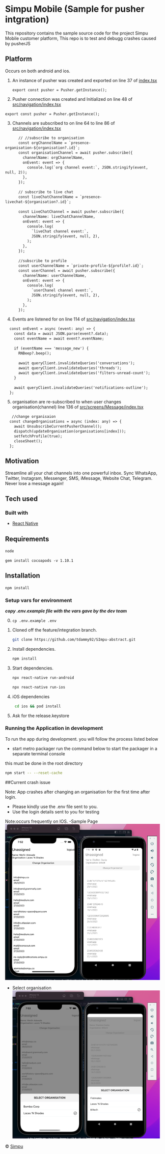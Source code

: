 # Simpu Mobile (Sample for pusher intgration)

This repository contains the sample source code for the project Simpu Mobile customer platform, This repo is to test and debugg crashes caused by pusherJS

## Platform

Occurs on both android and ios.

1. An instance of pusher was created and exported on line 37 of [index.tsx](src/index.tsx)

   ```
   export const pusher = Pusher.getInstance();

   ```

2. Pusher connection was created and Initialized on line 48 of [src/navigation/index.tsx](src/navigation/index.tsx)

```
export const pusher = Pusher.getInstance();
```

3. Channels are subscribed to on line 64 to line 86 of [src/navigation/index.tsx](src/navigation/index.tsx)

```
      // //subscribe to organisation
      const orgChannelName = `presence-organisation-${organisation?.id}`;
      const organisationChannel = await pusher.subscribe({
        channelName: orgChannelName,
        onEvent: event => {
          console.log(`org channel event:`, JSON.stringify(event, null, 2));
        },
      });

      // subscribe to live chat
      const liveChatChannelName = `presence-livechat-${organisation?.id}`;

      const LiveChatChannel = await pusher.subscribe({
        channelName: liveChatChannelName,
        onEvent: event => {
          console.log(
            `liveChat channel event:`,
            JSON.stringify(event, null, 2),
          );
        },
      });

      //subscribe to profile
      const userChannelName = `private-profile-${profile?.id}`;
      const userChannel = await pusher.subscribe({
        channelName: userChannelName,
        onEvent: event => {
          console.log(
            `userChanel channel event:`,
            JSON.stringify(event, null, 2),
          );
        },
      });
```

4. Events are listened for on line 114 of [src/navigation/index.tsx](src/navigation/index.tsx)

```
  const onEvent = async (event: any) => {
    const data = await JSON.parse(event?.data);
    const eventName = await event?.eventName;

    if (eventName === 'message_new') {
      RNBeep?.beep();

      await queryClient.invalidateQueries('conversations');
      await queryClient.invalidateQueries('threads');
      await queryClient.invalidateQueries('filters-unread-count');
    }

    await queryClient.invalidateQueries('notifications-outline');
  };
```

5. organisation are re-subscribed to when user changes organisation(channel) line 136 of [src/screens/Message/index.tsx](src/screens/Message/index.tsx)

```
   //change organisaion
  const changeOrganisations = async (index: any) => {
    await UnsubscribeCurrentPusherChannel();
    dispatch(updateOrganisation(organisations[index]));
    setfetchProfile(true);
    closeSheet();
  };
```

## Motivation

Streamline all your chat channels into one powerful inbox. Sync WhatsApp, Twitter, Instagram, Messenger, SMS, iMessage, Website Chat, Telegram. Never lose a message again!

## Tech used

### Built with

- [React Native](https://reactnative.dev/)

## Requirements

`node`

`gem install cocoapods -v 1.10.1`

## Installation

`npm install`

### Setup vars for environment

**_copy .env.example file with the vars gave by the dev team_**

0. `cp .env.example .env`

1. Cloned off the feature/integration branch.

   ```bash
   git clone https://github.com/tdammy92/SImpu-abstract.git

   ```

2. Install dependencies.

   ```bash
   npm install
   ```

3. Start dependencies.

   ```bash
   npx react-native run-android
   ```

   ```bash
   npx react-native run-ios
   ```

4. iOS dependencies

   ```bash
    cd ios && pod install
   ```

5. Ask for the release.keystore

### Running the Application in development

To run the app during development. you will follow the process listed below

- start metro packager run the command below to start the packager in a separate
  terminal console

this must be done in the root directory

```bash
npm start -- --reset-cache
```

##Current crash issue

Note: App crashes after changing an organisation for the first time after login.

- Please kindly use the .env file sent to you.
- Use the login details sent to you for testing

Note:occurs frequently on IOS.
-Sample Page
![sample_page1](image/image1.png)

- Select organisation
  ![sample_page2](image/image2.png)

© [Simpu](https://www.simpu.co/)
